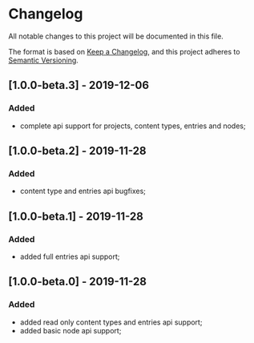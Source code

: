 # Changelog
All notable changes to this project will be documented in this file.

The format is based on [Keep a Changelog](https://keepachangelog.com/en/1.0.0/),
and this project adheres to [Semantic Versioning](https://semver.org/spec/v2.0.0.html).

## [1.0.0-beta.3] - 2019-12-06
### Added
- complete api support for projects, content types, entries and nodes;

## [1.0.0-beta.2] - 2019-11-28
### Added
- content type and entries api bugfixes;

## [1.0.0-beta.1] - 2019-11-28
### Added
- added full entries api support;

## [1.0.0-beta.0] - 2019-11-28
### Added
- added read only content types and entries api support;
- added basic node api support;
